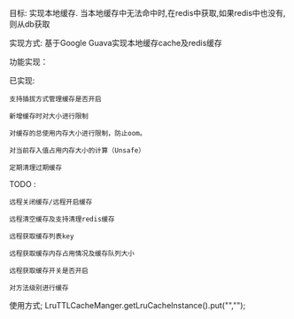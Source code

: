 目标:
实现本地缓存.
当本地缓存中无法命中时,在redis中获取,如果redis中也没有,则从db获取

实现方式:
基于Google Guava实现本地缓存cache及redis缓存

功能实现：

已实现:

	支持插拔方式管理缓存是否开启
	
	新增缓存时对大小进行限制
	
	对缓存的总使用内存大小进行限制，防止oom。
	
	对当前存入值占用内存大小的计算（Unsafe）
	
	定期清理过期缓存

TODO :

	远程关闭缓存/远程开启缓存
	
	远程清空缓存及支持清理redis缓存
	
	远程获取缓存列表key
	
	远程获取缓存内存占用情况及缓存队列大小
	
	远程获取缓存开关是否开启
	
	对方法级别进行缓存



使用方式;
LruTTLCacheManger.getLruCacheInstance().put("","");